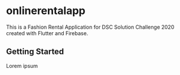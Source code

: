 # onlinerentalapp

This is a Fashion Rental Application for DSC Solution Challenge 2020 created with Flutter and Firebase.

## Getting Started

Lorem ipsum

